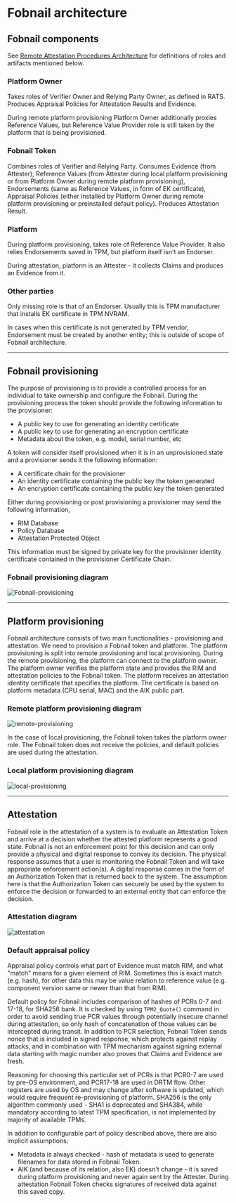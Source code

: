 # Fobnail architecture

## Fobnail components

See [Remote Attestation Procedures Architecture](https://datatracker.ietf.org/doc/draft-ietf-rats-architecture/)
for definitions of roles and artifacts mentioned below.

### Platform Owner

Takes roles of Verifier Owner and Relying Party Owner, as defined in RATS.
Produces Appraisal Policies for Attestation Results and Evidence.

During remote platform provisioning Platform Owner additionally proxies
Reference Values, but Reference Value Provider role is still taken by the
platform that is being provisioned.

### Fobnail Token

Combines roles of Verifier and Relying Party. Consumes Evidence (from Attester),
Reference Values (from Attester during local platform provisioning or from
Platform Owner during remote platform provisioning), Endorsements (same as
Reference Values, in form of EK certificate), Appraisal Policies (either
installed by Platform Owner during remote platform provisioning or preinstalled
default policy). Produces Attestation Result.

### Platform

During platform provisioning, takes role of Reference Value Provider. It also
relies Endorsements saved in TPM, but platform itself isn't an Endorser.

During attestation, platform is an Attester - it collects Claims and produces
an Evidence from it.

### Other parties

Only missing role is that of an Endorser. Usually this is TPM manufacturer that
installs EK certificate in TPM NVRAM.

In cases when this certificate is not generated by TPM vendor, Endorsement must
be created by another entity; this is outside of scope of Fobnail architecture.

---

## Fobnail provisioning

The purpose of provisioning is to provide a controlled process for an
individual to take ownership and configure the Fobnail. During
the provisioning process the token should provide the following information
to the provisioner:

* A public key to use for generating an identity certificate
* A public key to use for generating an encryption certificate
* Metadata about the token, e.g. model, serial number, etc

A token will consider itself provisioned when it is in an unprovisioned state
and a provisioner sends it the following information:

* A certificate chain for the provisioner
* An identity certificate containing the public key the token generated
* An encryption certificate containing the public key the token generated

Either during provisioning or post provisioning a provisioner may send the
following information,

* RIM Database
* Policy Database
* Attestation Protected Object

This information must be signed by private key for the provisioner identity
certificate contained in the provisioner Certificate Chain.

### Fobnail provisioning diagram

![Fobnail-provisioning](images/Fobnail-flows-fobnail-provisioning.png)

---

## Platform provisioning

Fobnail architecture consists of two main functionalities - provisioning and
attestation. We need to provision a Fobnail token and platform. The
platform provisioning is split into remote provisioning and local
provisioning. During the remote provisioning, the platform can connect to
the platform owner. The platform owner verifies the platform state and provides
the RIM and attestation policies to the Fobnail token. The platform receives an
attestation identity certificate that specifies the platform. The certificate is
based on platform metadata (CPU serial, MAC) and the AIK public part.

### Remote platform provisioning diagram

![remote-provisioning](images/Fobnail-flows-remote-platform-provisioning.png)

In the case of local provisioning, the Fobnail token takes the platform
owner role. The Fobnail token does not receive the policies, and default
policies are used during the attestation.

### Local platform provisioning diagram

![local-provisioning](images/Fobnail-flows-local-platform-provisioning.png)

---

## Attestation

Fobnail role in the attestation of a system is to evaluate an Attestation
 Token and arrive at a decision whether the attested platform represents
a good state. Fobnail is not an enforcement point for this decision and can
only provide a physical and digital response to convey its decision. The
physical response assumes that a user is monitoring the Fobnail Token and will
take appropriate enforcement action(s). A digital response comes in the form
of an Authorization Token that is returned back to the system. The assumption
here is that the Authorization Token can securely be used by the system to
enforce the decision or forwarded to an external entity that can enforce
the decision.

### Attestation diagram

![attestation](images/Fobnail-flows-attestation.png)

### Default appraisal policy

Appraisal policy controls what part of Evidence must match RIM, and what "match"
means for a given element of RIM. Sometimes this is exact match (e.g. hash), for
other data this may be value relation to reference value (e.g. component version
same or newer than that from RIM).

Default policy for Fobnail includes comparison of hashes of PCRs 0-7 and 17-18,
for SHA256 bank. It is checked by using `TPM2_Quote()` command in order to avoid
sending true PCR values through potentially insecure channel during attestation,
so only hash of concatenation of those values can be intercepted during transit.
In addition to PCR selection, Fobnail Token sends nonce that is included in
signed response, which protects against replay attacks, and in combination with
TPM mechanism against signing external data starting with magic number also
proves that Claims and Evidence are fresh.

Reasoning for choosing this particular set of PCRs is that PCR0-7 are used by
pre-OS environment, and PCR17-18 are used in DRTM flow. Other registers are used
by OS and may change after software is updated, which would require frequent
re-provisioning of platform. SHA256 is the only algorithm commonly used - SHA1
is deprecated and SHA384, while mandatory according to latest TPM specification,
is not implemented by majority of available TPMs.

In addition to configurable part of policy described above, there are also
implicit assumptions:

- Metadata is always checked - hash of metadata is used to generate filenames
  for data stored in Fobnail Token.
- AIK (and because of its relation, also EK) doesn't change - it is saved during
  platform provisioning and never again sent by the Attester. During attestation
  Fobnail Token checks signatures of received data against this saved copy.
